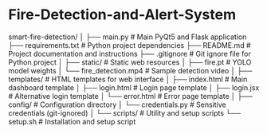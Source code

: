 # Fire-Detection-and-Alert-System
smart-fire-detection/
│
├── main.py                     # Main PyQt5 and Flask application
├── requirements.txt            # Python project dependencies
├── README.md                   # Project documentation and instructions
├── .gitignore                  # Git ignore file for Python project
│
├── static/                     # Static web resources
│   ├── fire.pt                 # YOLO model weights
│   └── fire_detection.mp4      # Sample detection video
│
├── templates/                  # HTML templates for web interface
│   ├── index.html              # Main dashboard template
│   ├── login.html              # Login page template
│   ├── login.jsx               # Alternative login template
│   └── error.html              # Error page template
│
├── config/                     # Configuration directory
│   └── credentials.py          # Sensitive credentials (git-ignored)
│
└── scripts/                    # Utility and setup scripts
    └── setup.sh                # Installation and setup script
